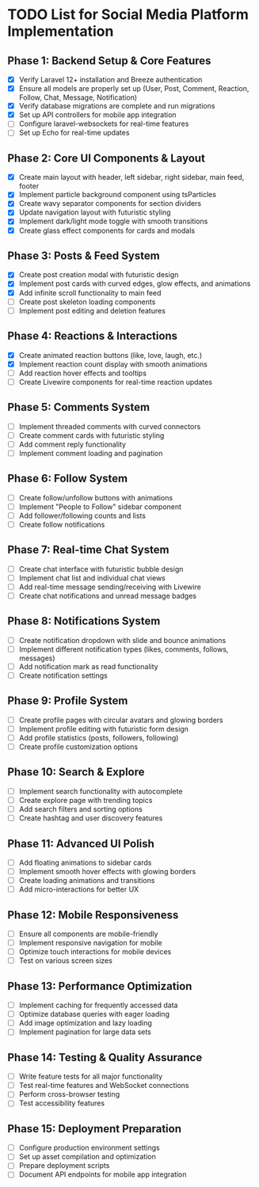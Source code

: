 # TODO List for Social Media Platform Implementation

## Phase 1: Backend Setup & Core Features

-   [x] Verify Laravel 12+ installation and Breeze authentication
-   [x] Ensure all models are properly set up (User, Post, Comment, Reaction, Follow, Chat, Message, Notification)
-   [x] Verify database migrations are complete and run migrations
-   [x] Set up API controllers for mobile app integration
-   [ ] Configure laravel-websockets for real-time features
-   [ ] Set up Echo for real-time updates

## Phase 2: Core UI Components & Layout

-   [x] Create main layout with header, left sidebar, right sidebar, main feed, footer
-   [x] Implement particle background component using tsParticles
-   [x] Create wavy separator components for section dividers
-   [x] Update navigation layout with futuristic styling
-   [x] Implement dark/light mode toggle with smooth transitions
-   [x] Create glass effect components for cards and modals

## Phase 3: Posts & Feed System

-   [x] Create post creation modal with futuristic design
-   [x] Implement post cards with curved edges, glow effects, and animations
-   [x] Add infinite scroll functionality to main feed
-   [ ] Create post skeleton loading components
-   [ ] Implement post editing and deletion features

## Phase 4: Reactions & Interactions

-   [x] Create animated reaction buttons (like, love, laugh, etc.)
-   [x] Implement reaction count display with smooth animations
-   [ ] Add reaction hover effects and tooltips
-   [ ] Create Livewire components for real-time reaction updates

## Phase 5: Comments System

-   [ ] Implement threaded comments with curved connectors
-   [ ] Create comment cards with futuristic styling
-   [ ] Add comment reply functionality
-   [ ] Implement comment loading and pagination

## Phase 6: Follow System

-   [ ] Create follow/unfollow buttons with animations
-   [ ] Implement "People to Follow" sidebar component
-   [ ] Add follower/following counts and lists
-   [ ] Create follow notifications

## Phase 7: Real-time Chat System

-   [ ] Create chat interface with futuristic bubble design
-   [ ] Implement chat list and individual chat views
-   [ ] Add real-time message sending/receiving with Livewire
-   [ ] Create chat notifications and unread message badges

## Phase 8: Notifications System

-   [ ] Create notification dropdown with slide and bounce animations
-   [ ] Implement different notification types (likes, comments, follows, messages)
-   [ ] Add notification mark as read functionality
-   [ ] Create notification settings

## Phase 9: Profile System

-   [ ] Create profile pages with circular avatars and glowing borders
-   [ ] Implement profile editing with futuristic form design
-   [ ] Add profile statistics (posts, followers, following)
-   [ ] Create profile customization options

## Phase 10: Search & Explore

-   [ ] Implement search functionality with autocomplete
-   [ ] Create explore page with trending topics
-   [ ] Add search filters and sorting options
-   [ ] Create hashtag and user discovery features

## Phase 11: Advanced UI Polish

-   [ ] Add floating animations to sidebar cards
-   [ ] Implement smooth hover effects with glowing borders
-   [ ] Create loading animations and transitions
-   [ ] Add micro-interactions for better UX

## Phase 12: Mobile Responsiveness

-   [ ] Ensure all components are mobile-friendly
-   [ ] Implement responsive navigation for mobile
-   [ ] Optimize touch interactions for mobile devices
-   [ ] Test on various screen sizes

## Phase 13: Performance Optimization

-   [ ] Implement caching for frequently accessed data
-   [ ] Optimize database queries with eager loading
-   [ ] Add image optimization and lazy loading
-   [ ] Implement pagination for large data sets

## Phase 14: Testing & Quality Assurance

-   [ ] Write feature tests for all major functionality
-   [ ] Test real-time features and WebSocket connections
-   [ ] Perform cross-browser testing
-   [ ] Test accessibility features

## Phase 15: Deployment Preparation

-   [ ] Configure production environment settings
-   [ ] Set up asset compilation and optimization
-   [ ] Prepare deployment scripts
-   [ ] Document API endpoints for mobile app integration
